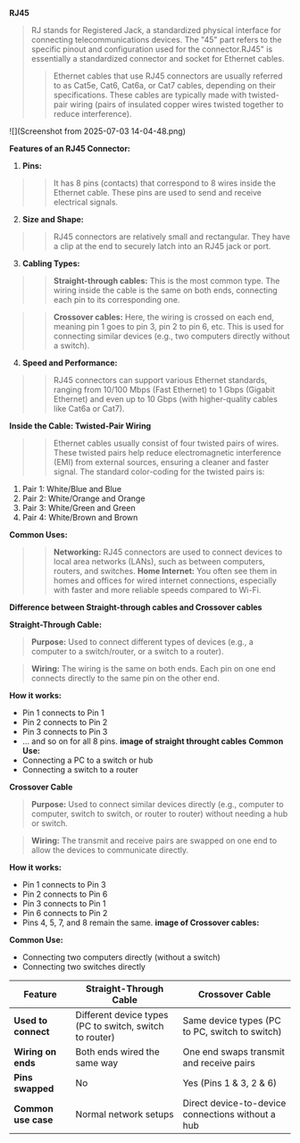 



**RJ45**
>RJ stands for Registered Jack, a standardized physical interface for connecting telecommunications devices.
>The "45" part refers to the specific pinout and configuration used for the connector.RJ45" is essentially a standardized connector and socket for Ethernet cables.
>>Ethernet cables that use RJ45 connectors are usually referred to as Cat5e, Cat6, Cat6a, or Cat7 cables, depending on their specifications. These cables are typically made with twisted-pair wiring (pairs of insulated copper wires twisted together to reduce interference).

![](Screenshot from 2025-07-03 14-04-48.png)

**Features of an RJ45 Connector:**
1. **Pins:**
>>It has 8 pins (contacts) that correspond to 8 wires inside the Ethernet cable. These pins are used to send and receive electrical signals.
2. **Size and Shape:**
>>RJ45 connectors are relatively small and rectangular. They have a clip at the end to securely latch into an RJ45 jack or port.
3. **Cabling Types:**
>>**Straight-through cables:** This is the most common type. The wiring inside the cable is the same on both ends, connecting each pin to its corresponding one.

>>**Crossover cables:** Here, the wiring is crossed on each end, meaning pin 1 goes to pin 3, pin 2 to pin 6, etc. This is used for connecting similar devices (e.g., two computers directly without a switch).

>>
4. **Speed and Performance:**
>>RJ45 connectors can support various Ethernet standards, ranging from 10/100 Mbps (Fast Ethernet) to 1 Gbps (Gigabit Ethernet) and even up to 10 Gbps (with higher-quality cables like Cat6a or Cat7).

**Inside the Cable: Twisted-Pair Wiring**
>>Ethernet cables usually consist of four twisted pairs of wires. These twisted pairs help reduce electromagnetic interference (EMI) from external sources, ensuring a cleaner and faster signal. The standard color-coding for the twisted pairs is:
1. Pair 1: White/Blue and Blue
2. Pair 2: White/Orange and Orange
3. Pair 3: White/Green and Green
4. Pair 4: White/Brown and Brown

**Common Uses:**
>>**Networking:** RJ45 connectors are used to connect devices to local area networks (LANs), such as between computers, routers, and switches.
>>**Home Internet:** You often see them in homes and offices for wired internet connections, especially with faster and more reliable speeds compared to Wi-Fi.

**Difference between Straight-through cables and Crossover cables**

**Straight-Through Cable:**
>**Purpose:** Used to connect different types of devices (e.g., a computer to a switch/router, or a switch to a router).

>**Wiring:** The wiring is the same on both ends. Each pin on one end connects directly to the same pin on the other end.

**How it works:**
* Pin 1 connects to Pin 1
* Pin 2 connects to Pin 2
* Pin 3 connects to Pin 3
* … and so on for all 8 pins.
**image of straight throught cables**
**Common Use:**
* Connecting a PC to a switch or hub
* Connecting a switch to a router

**Crossover Cable**
> **Purpose:** Used to connect similar devices directly (e.g., computer to computer, switch to switch, or router to router) without needing a hub or switch.

>**Wiring:** The transmit and receive pairs are swapped on one end to allow the devices to communicate directly.

**How it works:**
* Pin 1 connects to Pin 3
* Pin 2 connects to Pin 6
* Pin 3 connects to Pin 1
* Pin 6 connects to Pin 2
* Pins 4, 5, 7, and 8 remain the same.
**image of Crossover cables:**

**Common Use:**
* Connecting two computers directly (without a switch)
* Connecting two switches directly
 
| Feature              | Straight-Through Cable                         | Crossover Cable                              |
|----------------------|-----------------------------------------------|----------------------------------------------|
| **Used to connect**  | Different device types (PC to switch, switch to router) | Same device types (PC to PC, switch to switch) |
| **Wiring on ends**  | Both ends wired the same way                    | One end swaps transmit and receive pairs     |
| **Pins swapped**    | No                                             | Yes (Pins 1 & 3, 2 & 6)                       |
| **Common use case** | Normal network setups                           | Direct device-to-device connections without a hub |
